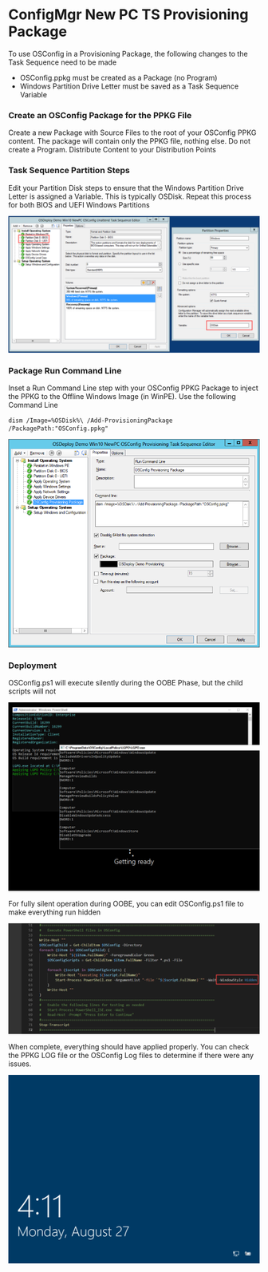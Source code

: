 # ConfigMgr New PC TS Provisioning Package

To use OSConfig in a Provisioning Package, the following changes to the Task Sequence need to be made

* OSConfig.ppkg must be created as a Package \(no Program\)
* Windows Partition Drive Letter must be saved as a Task Sequence Variable

### Create an OSConfig Package for the PPKG File

Create a new Package with Source Files to the root of your OSConfig PPKG content.  The package will contain only the PPKG file, nothing else.  Do not create a Program.  Distribute Content to your Distribution Points

### Task Sequence Partition Steps

Edit your Partition Disk steps to ensure that the Windows Partition Drive Letter is assigned a Variable.  This is typically OSDisk.  Repeat this process for both BIOS and UEFI Windows Partitions

![](../../.gitbook/assets/2018-08-27_14-01-01.png)

### Package Run Command Line

Inset a Run Command Line step with your OSConfig PPKG Package to inject the PPKG to the Offline Windows Image \(in WinPE\).  Use the following Command Line

```text
dism /Image=%OSDisk%\ /Add-ProvisioningPackage /PackagePath:"OSConfig.ppkg"
```

![](../../.gitbook/assets/2018-08-27_15-55-55.png)

### Deployment

OSConfig.ps1 will execute silently during the OOBE Phase, but the child scripts will not

![](../../.gitbook/assets/2018-08-27_16-06-35.png)

For fully silent operation during OOBE, you can edit OSConfig.ps1 file to make everything run hidden

![](../../.gitbook/assets/2018-08-27_16-05-56.png)

When complete, everything should have applied properly.  You can check the PPKG LOG file or the OSConfig Log files to determine if there were any issues.

![](../../.gitbook/assets/2018-08-27_16-11-18.png)

